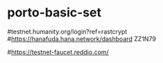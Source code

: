 # porto-basic-set

#testnet.humanity.org/login?ref=rastcrypt
#https://hanafuda.hana.network/dashboard  ZZ1N79

#https://testnet-faucet.reddio.com/


